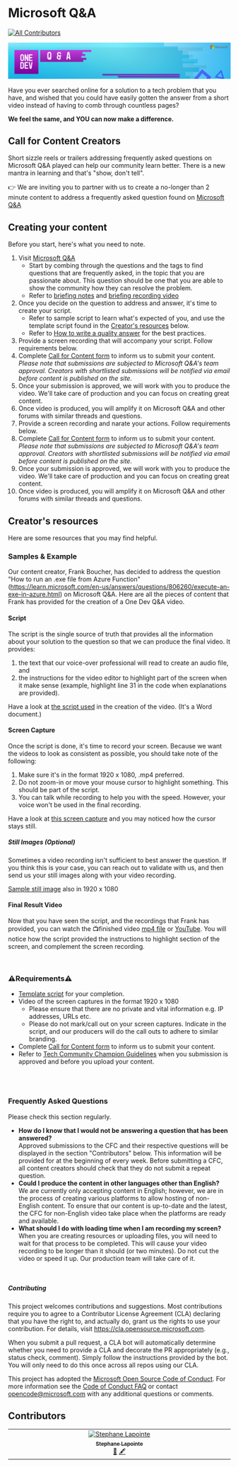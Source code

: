 # Microsoft Q&A
<!-- ALL-CONTRIBUTORS-BADGE:START - Do not remove or modify this section -->
[![All Contributors](https://img.shields.io/badge/all_contributors-1-orange.svg?style=flat-square)](#contributors-)
<!-- ALL-CONTRIBUTORS-BADGE:END -->

![Microsoft Q&A banner](./media/web-banner-header.png)

Have you ever searched online for a solution to a tech problem that you have, and wished that you could have easily gotten the answer from a short video instead of having to comb through countless pages?

<b> We feel the same, and YOU can now make a difference.</b>

## Call for Content Creators 

Short sizzle reels or trailers addressing frequently asked questions on Microsoft Q&A played can help our community learn better. There is a new mantra in learning and that's "show, don't tell". 

👉 We are inviting you to partner with us to create a no-longer than 2 minute content to address a frequently asked question found on [Microsoft Q&A](https://aka.ms/MicrosoftQuestionsandAnswers)

## Creating your content

Before you start, here's what you need to note. 

1.  Visit [Microsoft Q&A](https://aka.ms/MicrosoftQuestionsandAnswers)
    - Start by combing through the questions and the tags to find questions that are frequently asked, in the topic that you are passionate about. This question should be one that you are able to show the community how they can resolve the problem. 
    - Refer to [briefing notes](asset/MicrosoftQnA-Briefing.pptx) and [briefing recording video](https://youtu.be/hpFHnl5epyo)
1. Once you decide on the question to address and answer, it's time to create your script.
    - Refer to sample script to learn what's expected of you, and use the template script found in the [Creator's resources](#creators-resources) below.
    - Refer to [How to write a quality answer](https://learn.microsoft.com/en-us/answers/support/quality-answer?utm_source=github) for the best practices.
1. Provide a screen recording that will accompany your script. Follow requirements below.
1. Complete [Call for Content form](https://forms.office.com/r/RMXR9TbVbe) to inform us to submit your content.  
<i> Please note that submissions are subjected to Microsoft Q&A's team approval. Creators with shortlisted submissions will be notified via email before content is published on the site.</i>
1. Once your submission is approved, we will work with you to produce the video. We'll take care of production and you can focus on creating great content. 
1. Once video is produced, you will amplify it on Microsoft Q&A and other forums with similar threads and questions. 
1. Provide a screen recording and narate your actions. Follow requirements below.
1. Complete [Call for Content form](https://forms.office.com/r/RMXR9TbVbe) to inform us to submit your content.  
<i> Please note that submissions are subjected to Microsoft Q&A's team approval. Creators with shortlisted submissions will be notified via email before content is published on the site.</i>
1. Once your submission is approved, we will work with you to produce the video. We'll take care of production and you can focus on creating great content. 
1. Once video is produced, you will amplify it on Microsoft Q&A and other forums with similar threads and questions. 

## Creator's resources

Here are some resources that you may find helpful.

### Samples & Example
Our content creator, Frank Boucher, has decided to address the question "How to run an .exe file from Azure Function" (https://learn.microsoft.com/en-us/answers/questions/806260/execute-an-exe-in-azure.html) on Microsoft Q&A. 
Here are all the pieces of content that Frank has provided for the creation of a One Dev Q&A video.

#### Script

The script is the single source of truth that provides all the information about your solution to the question so that we can produce the final video. It provides: 
1. the text that our voice-over professional will read to create an audio file, and 
2. the instructions for the video editor to highlight part of the screen when it make sense (example, highlight line 31 in the code when explanations are provided). 

Have a look at [the script used](https://github.com/microsoft/Microsoft-QnA/raw/main/asset/sample/questions-and-answers-sample.docx) in the creation of the video. (It's a Word document.)

#### Screen Capture

Once the script is done, it's time to record your screen. 
Because we want the videos to look as consistent as possible, you should take note of the following:
1. Make sure it's in the format 1920 x 1080, .mp4 preferred. 
2. Do not zoom-in or move your mouse cursor to highlight something. This should be part of the script. 
3. You can talk while recording to help you with the speed. However, your voice won't be used in the final recording. 

Have a look at [this screen capture](https://github.com/microsoft/Microsoft-QnA/raw/main/asset/sample/Screen_only_1080_no-zoom.mp4) and you may noticed how the cursor stays still.

##### Still Images (Optional)
Sometimes a video recording isn't sufficient to best answer the question. If you think this is your case, you can reach out to validate with us, and then send us your still images along with your video recording. 

[Sample still image](asset/sample/sample-azportal-kudupath.png) also in 1920 x 1080

#### Final Result Video

Now that you have seen the script, and the recordings that Frank has provided, you can watch the 📺finished video [mp4 file](./asset/sample/QnA%20-%20Execute%20an%20Exe%20in%20Azure_final.mp4) or [YouTube](https://www.youtube.com/watch?v=I0iheDwm5Ac). You will notice how the script provided the instructions to highlight section of the screen, and complement the screen recording.

</br>

### ⚠️Requirements⚠️

* [Template script](./asset/template/questions-and-answers-template.docx) for your completion.
* Video of the screen captures in the format 1920 x 1080 
    - Please ensure that there are no private and vital information e.g. IP addresses, URLs etc.
    - Please do not mark/call out on your screen captures. Indicate in the script, and our producers will do the call outs to adhere to similar branding. 
* Complete [Call for Content form](https://forms.office.com/r/RMXR9TbVbe) to inform us to submit your content.
* Refer to [Tech Community Champion Guidelines](https://learn.microsoft.com/answers/support/community-champions-program) when you submission is approved and before you upload your content. 

<br></br>

### Frequently Asked Questions 
Please check this section regularly.
* <b> How do I know that I would not be answering a question that has been answered?</b>
<br> Approved submissions to the CFC and their respective questions will be displayed in the section "Contributors" below. This information will be provided for at the beginning of every week. Before submitting a CFC, all content creators should check that they do not submit a repeat question. </br>
* <b> Could I produce the content in other languages other than English? </b>
<br> We are currently only accepting content in English; however, we are in the process of creating various platforms to allow hosting of non-English content. To ensure that our content is up-to-date and the latest, the CFC for non-English video take place when the platforms are ready and available.</br>
* <b> What should I do with loading time when I am recording my screen?</b>
<br> When you are creating resources or uploading files, you will need to wait for that process to be completed. This will cause your video recording to be longer than it should (or two minutes). Do not cut the video or speed it up. Our production team will take care of it. 
</br>

##### Contributing

This project welcomes contributions and suggestions.  Most contributions require you to agree to a Contributor License Agreement (CLA) declaring that you have the right to, and actually do, grant us the rights to use your contribution. For details, visit https://cla.opensource.microsoft.com.

When you submit a pull request, a CLA bot will automatically determine whether you need to provide a CLA and decorate the PR appropriately (e.g., status check, comment). Simply follow the instructions provided by the bot. You will only need to do this once across all repos using our CLA.

This project has adopted the [Microsoft Open Source Code of Conduct](https://opensource.microsoft.com/codeofconduct/).
For more information see the [Code of Conduct FAQ](https://opensource.microsoft.com/codeofconduct/faq/) or contact [opencode@microsoft.com](mailto:opencode@microsoft.com) with any additional questions or comments.


## Contributors

<!-- ALL-CONTRIBUTORS-LIST:START - Do not remove or modify this section -->
<!-- prettier-ignore-start -->
<!-- markdownlint-disable -->
<table>
  <tbody>
    <tr>
      <td align="center" valign="top" width="14.28%"><a href="http://www.codeisahighway.com"><img src="https://avatars.githubusercontent.com/u/1054412?v=4?s=100" width="100px;" alt="Stephane Lapointe"/><br /><sub><b>Stephane Lapointe</b></sub></a><br /><a href="#question-slapointe" title="Answering Questions">💬</a> <a href="#content-slapointe" title="Content">🖋</a></td>
    </tr>
  </tbody>
</table>

<!-- markdownlint-restore -->
<!-- prettier-ignore-end -->

<!-- ALL-CONTRIBUTORS-LIST:END -->
<!-- prettier-ignore-start -->
<!-- markdownlint-disable -->

<!-- markdownlint-restore -->
<!-- prettier-ignore-end -->

<!-- ALL-CONTRIBUTORS-LIST:END -->
